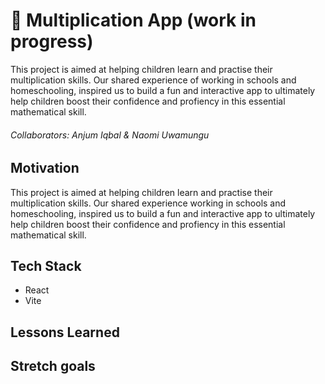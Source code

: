 # 🧮 Multiplication App (work in progress)

This project is aimed at helping children learn and practise their multiplication skills. Our shared experience of working in schools and homeschooling, inspired us to build a fun and interactive app to ultimately help children boost their confidence and profiency in this essential mathematical skill. 

###### Collaborators: Anjum Iqbal & Naomi Uwamungu 

## Motivation 
This project is aimed at helping children learn and practise their multiplication skills. Our shared experience working in schools and homeschooling, inspired us to build a fun and interactive app to ultimately help children boost their confidence and profiency in this essential mathematical skill. 

## Tech Stack 
- React
- Vite
  
## Lessons Learned 

## Stretch goals 
